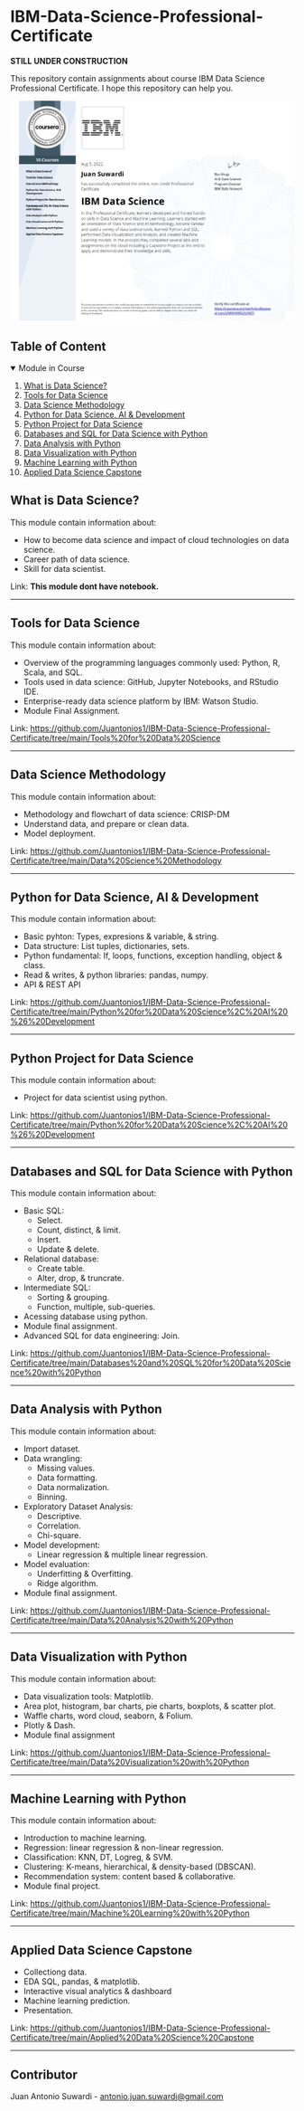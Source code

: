 # IBM-Data-Science-Professional-Certificate

**STILL UNDER CONSTRUCTION**

This repository contain assignments about course IBM Data Science Professional Certificate. I hope this repository can help you.

![Certificate](Image/cds.jpg)

## Table of Content
<!-- Module in Course -->
<details open="open">
  <summary>Module in Course</summary>
  <ol>
    <li><a href="#what-is-data-science?">What is Data Science?</a></li>
    <li><a href="#tools-for-data-science">Tools for Data Science</a></li>
    <li><a href="#data-science-methodology">Data Science Methodology</a></li>
    <li><a href="#python-for-data-science,-ai-&-development">Python for Data Science, AI & Development</a></li>
    <li><a href="#python-project-for-data-science">Python Project for Data Science</a></li>
    <li><a href="#databases-and-sql-for-data-science-with-python">Databases and SQL for Data Science with Python</a></li>
    <li><a href="#data-analysis-with-python">Data Analysis with Python</a></li>
    <li><a href="#data-visualization-with-python">Data Visualization with Python</a></li>
    <li><a href="#machine-learning-with-python">Machine Learning with Python</a></li>
    <li><a href="#applied-data-science-capstone">Applied Data Science Capstone</a></li>
  </ol>
</details>

## What is Data Science?
This module contain information about: 
* How to become data science and impact of cloud technologies on data science.
* Career path of data science.
* Skill for data scientist.

Link: **This module dont have notebook.**

---
## Tools for Data Science
This module contain information about: 
* Overview of the programming languages commonly used: Python, R, Scala, and SQL.
* Tools used in data science: GitHub, Jupyter Notebooks, and RStudio IDE.
* Enterprise-ready data science platform by IBM: Watson Studio.
* Module Final Assignment.

Link: https://github.com/Juantonios1/IBM-Data-Science-Professional-Certificate/tree/main/Tools%20for%20Data%20Science

---
## Data Science Methodology
This module contain information about:
* Methodology and flowchart of data science: CRISP-DM
* Understand data, and prepare or clean data.
* Model deployment.

Link: https://github.com/Juantonios1/IBM-Data-Science-Professional-Certificate/tree/main/Data%20Science%20Methodology

---
## Python for Data Science, AI & Development
This module contain information about:
* Basic pyhton: Types, expresions & variable, & string.
* Data structure: List tuples, dictionaries, sets.
* Python fundamental: If, loops, functions, exception handling, object & class.
* Read & writes, & python libraries: pandas, numpy.
* API & REST API

Link: https://github.com/Juantonios1/IBM-Data-Science-Professional-Certificate/tree/main/Python%20for%20Data%20Science%2C%20AI%20%26%20Development

---
## Python Project for Data Science
This module contain information about:
* Project for data scientist using python.

Link: https://github.com/Juantonios1/IBM-Data-Science-Professional-Certificate/tree/main/Python%20for%20Data%20Science%2C%20AI%20%26%20Development

---
## Databases and SQL for Data Science with Python
This module contain information about:
* Basic SQL: 
  * Select.
  * Count, distinct, & limit.
  * Insert.
  * Update & delete.
* Relational database:
  * Create table.
  * Alter, drop, & truncrate.
* Intermediate SQL:
  * Sorting & grouping.
  * Function, multiple, sub-queries.
* Acessing database using python.
* Module final assignment.
* Advanced SQL for data engineering: Join.

Link: https://github.com/Juantonios1/IBM-Data-Science-Professional-Certificate/tree/main/Databases%20and%20SQL%20for%20Data%20Science%20with%20Python

---
## Data Analysis with Python
This module contain information about:
* Import dataset.
* Data wrangling:
  * Missing values.
  * Data formatting.
  * Data normalization.
  * Binning.
* Exploratory Dataset Analysis:
  * Descriptive.
  * Correlation.
  * Chi-square.
* Model development:
  * Linear regression & multiple linear regression.
* Model evaluation:
  * Underfitting & Overfitting.
  * Ridge algorithm.
* Module final assignment.

Link: https://github.com/Juantonios1/IBM-Data-Science-Professional-Certificate/tree/main/Data%20Analysis%20with%20Python

---
## Data Visualization with Python
This module contain information about:
* Data visualization tools: Matplotlib.
* Area plot, histogram, bar charts, pie charts, boxplots, & scatter plot.
* Waffle charts, word cloud, seaborn, & Folium.
* Plotly & Dash.
* Module final assignment

Link: https://github.com/Juantonios1/IBM-Data-Science-Professional-Certificate/tree/main/Data%20Visualization%20with%20Python

---
## Machine Learning with Python
This module contain information about:
* Introduction to machine learning.
* Regression: linear regression & non-linear regression.
* Classification: KNN, DT, Logreg, & SVM.
* Clustering: K-means, hierarchical, & density-based (DBSCAN).
* Recommendation system: content based & collaborative.
* Module final project.

Link: https://github.com/Juantonios1/IBM-Data-Science-Professional-Certificate/tree/main/Machine%20Learning%20with%20Python

---
## Applied Data Science Capstone
* Collectiong data.
* EDA SQL, pandas, & matplotlib.
* Interactive visual analytics & dashboard
* Machine learning prediction.
* Presentation.

Link: https://github.com/Juantonios1/IBM-Data-Science-Professional-Certificate/tree/main/Applied%20Data%20Science%20Capstone

---
## Contributor
Juan Antonio Suwardi - antonio.juan.suwardi@gmail.com
